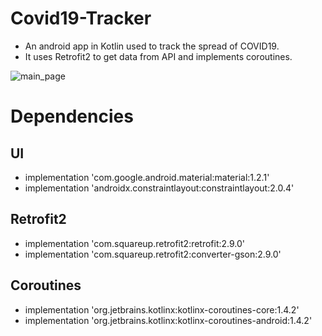 # Covid19-Tracker
- An android app in Kotlin used to track the spread of COVID19.
- It uses Retrofit2 to get data from API and implements coroutines.

![main_page](https://user-images.githubusercontent.com/48640844/104846465-b4048800-5900-11eb-84ee-d11906249239.png)

# Dependencies
## UI
- implementation 'com.google.android.material:material:1.2.1'
- implementation 'androidx.constraintlayout:constraintlayout:2.0.4'
## Retrofit2
- implementation 'com.squareup.retrofit2:retrofit:2.9.0'
- implementation 'com.squareup.retrofit2:converter-gson:2.9.0'
## Coroutines
- implementation 'org.jetbrains.kotlinx:kotlinx-coroutines-core:1.4.2'
- implementation 'org.jetbrains.kotlinx:kotlinx-coroutines-android:1.4.2'
